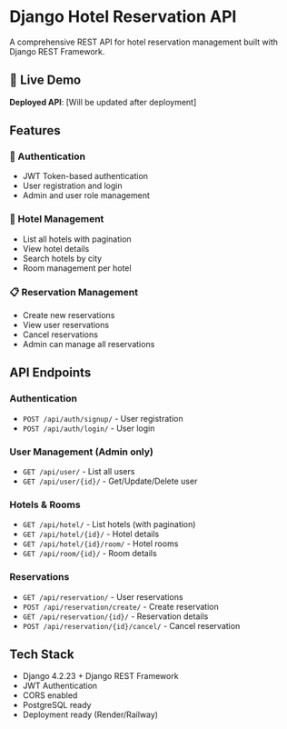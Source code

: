 # Django Hotel Reservation API

A comprehensive REST API for hotel reservation management built with Django REST Framework.

## 🚀 Live Demo
**Deployed API**: [Will be updated after deployment]

## Features

### 🔐 Authentication
- JWT Token-based authentication  
- User registration and login
- Admin and user role management

### 🏨 Hotel Management
- List all hotels with pagination
- View hotel details  
- Search hotels by city
- Room management per hotel

### 📋 Reservation Management
- Create new reservations
- View user reservations
- Cancel reservations
- Admin can manage all reservations

## API Endpoints

### Authentication
- `POST /api/auth/signup/` - User registration
- `POST /api/auth/login/` - User login

### User Management (Admin only)
- `GET /api/user/` - List all users
- `GET /api/user/{id}/` - Get/Update/Delete user

### Hotels & Rooms
- `GET /api/hotel/` - List hotels (with pagination)
- `GET /api/hotel/{id}/` - Hotel details
- `GET /api/hotel/{id}/room/` - Hotel rooms  
- `GET /api/room/{id}/` - Room details

### Reservations
- `GET /api/reservation/` - User reservations
- `POST /api/reservation/create/` - Create reservation
- `GET /api/reservation/{id}/` - Reservation details
- `POST /api/reservation/{id}/cancel/` - Cancel reservation

## Tech Stack
- Django 4.2.23 + Django REST Framework
- JWT Authentication
- CORS enabled
- PostgreSQL ready
- Deployment ready (Render/Railway)

